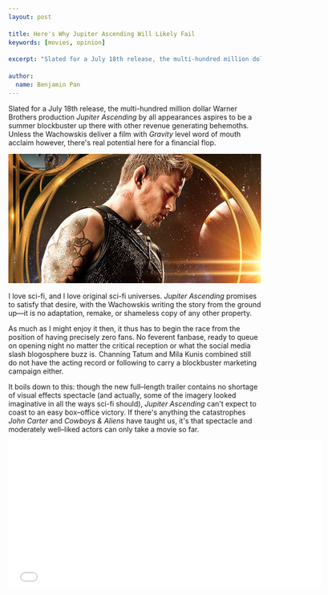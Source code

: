 ```yaml
---
layout: post

title: Here's Why Jupiter Ascending Will Likely Fail
keywords: [movies, opinion]

excerpt: "Slated for a July 18th release, the multi-hundred million dollar Warner Brothers production *Jupiter Ascending* by all appearances aspires to be a summer blockbuster up there with other revenue generating behemoths. Unless the Wachowskis deliver a film with *Gravity* level word of mouth acclaim however, there's real potential here for a financial flop."

author:
  name: Benjamin Pan
---
```


Slated for a July 18th release, the multi-hundred million dollar Warner Brothers production *Jupiter Ascending* by all appearances aspires to be a summer blockbuster up there with other revenue generating behemoths. Unless the Wachowskis deliver a film with *Gravity* level word of mouth acclaim however, there's real potential here for a financial flop.

![Jupiter Ascending poster](/images/2014/jupter-ascending-poster-feature.jpg)

I love sci-fi, and I love original sci-fi universes. *Jupiter Ascending* promises to satisfy that desire, with the Wachowskis writing the story from the ground up—it is no adaptation, remake, or shameless copy of any other property.

As much as I might enjoy it then, it thus has to begin the race from the position of having precisely zero fans. No feverent fanbase, ready to queue on opening night no matter the critical reception or what the social media slash blogosphere buzz is. Channing Tatum and Mila Kunis combined still do not have the acting record or following to carry a blockbuster marketing campaign either.

It boils down to this: though the new full–length trailer contains no shortage of visual effects spectacle (and actually, some of the imagery looked imaginative in all the ways sci-fi should), *Jupiter Ascending* can't expect to coast to an easy box–office victory. If there's anything the catastrophes *John Carter* and *Cowboys & Aliens* have taught us, it's that spectacle and moderately well–liked actors can only take a movie so far.

<div class="full">
<iframe width="624" height="295" src="//www.youtube.com/embed/fOvITFK98gg" frameborder="0" allowfullscreen></iframe>
</div>

